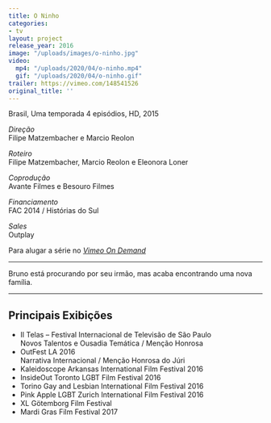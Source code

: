 ```yaml
---
title: O Ninho
categories:
- tv
layout: project
release_year: 2016
image: "/uploads/images/o-ninho.jpg"
video:
  mp4: "/uploads/2020/04/o-ninho.mp4"
  gif: "/uploads/2020/04/o-ninho.gif"
trailer: https://vimeo.com/148541526
original_title: ''
---
```


Brasil, Uma temporada 4 episódios, HD, 2015

_Direção_  
Filipe Matzembacher e Marcio Reolon

_Roteiro_  
Filipe Matzembacher, Marcio Reolon e Eleonora Loner

_Coprodução_  
Avante Filmes e Besouro Filmes

_Financiamento_  
FAC 2014 / Histórias do Sul

_Sales_  
Outplay

Para alugar a série no [_Vimeo On Demand_](https://vimeo.com/ondemand/oninho)

---

Bruno está procurando por seu irmão, mas acaba encontrando uma nova família.

---

## Principais Exibições

- II Telas – Festival Internacional de Televisão de São Paulo  
  Novos Talentos e Ousadia Temática / Menção Honrosa
- OutFest LA 2016  
  Narrativa Internacional / Menção Honrosa do Júri
- Kaleidoscope Arkansas International Film Festival 2016
- InsideOut Toronto LGBT Film Festival 2016
- Torino Gay and Lesbian International Film Festival 2016
- Pink Apple LGBT Zurich International Film Festival 2016
- XL Götemborg Film Festival
- Mardi Gras Film Festival 2017
